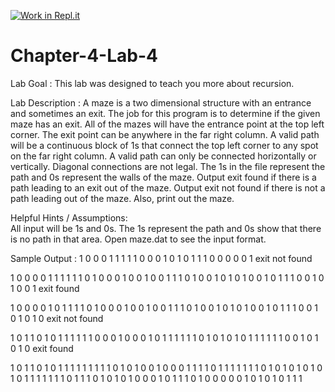 [![Work in Repl.it](https://classroom.github.com/assets/work-in-replit-14baed9a392b3a25080506f3b7b6d57f295ec2978f6f33ec97e36a161684cbe9.svg)](https://classroom.github.com/online_ide?assignment_repo_id=4768112&assignment_repo_type=AssignmentRepo)
# Chapter-4-Lab-4

Lab Goal :   This lab was designed to teach you more about recursion. 

Lab Description :   A maze is a two dimensional structure with an entrance and sometimes an exit.  The job for this program is to determine if the given maze has an exit.  All of the mazes will have the entrance point at the top left corner.  The exit point can be anywhere in the far right column.   A valid path will be a continuous block of 1s that connect the top left corner to any spot on the far right column.  A valid path can only be connected horizontally or vertically.  Diagonal connections are not legal.  The 1s in the file represent the path and 0s represent the walls of the maze.  Output    exit found    if there is a path leading to an exit out of the maze.  Output    exit not found     if there is not a path leading out of the maze.  Also, print out the maze.

Helpful Hints / Assumptions:  
All input will be 1s and 0s.    The 1s represent the path and 0s show that there is no path in that area.    Open    maze.dat   to see the input format.

Sample Output :
1 0 0 0 1
1 1 1 1 0
0 0 1 0 1
0 1 1 1 0
0 0 0 0 1
exit not found

1 0 0 0 0 1 1
1 1 1 1 0 1 0
0 0 1 0 0 1 0
0 1 1 1 0 1 0
0 1 0 1 0 1 0
0 1 0 1 1 1 0
0 1 0 1 0 0 1
exit found

1 0 0 0 0 1 0
1 1 1 1 0 1 0
0 0 1 0 0 1 0
0 1 1 1 0 1 0
0 1 0 1 0 1 0
0 1 0 1 1 1 0
0 1 0 1 0 1 0
exit not found

1 0 1 1 0 1 0
1 1 1 1 1 1 0
0 0 1 0 0 0 1
0 1 1 1 1 1 1
0 1 0 1 0 1 0
1 1 1 1 1 1 0
0 1 0 1 0 1 0
exit found

1 0 1 1 0 1 0 1 1 1
1 1 1 1 1 1 0 1 0 1
0 0 1 0 0 0 1 1 1 1
0 1 1 1 1 1 1 1 0 1
0 1 0 1 0 1 0 1 0 1
1 1 1 1 1 1 0 1 1 1
0 1 0 1 0 1 0 0 0 1
0 1 1 1 0 1 0 0 0 0
0 1 0 1 0 1 0 1 1 1
